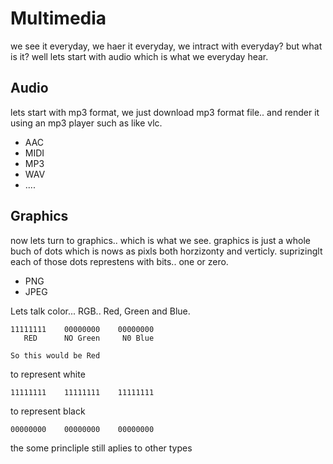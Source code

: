 # Multimedia
we see it everyday, we haer it everyday, we intract with everyday? but what is it? well lets start with audio which is what we everyday hear.

## Audio
lets start with mp3 format, we just download mp3 format file.. and render it using an mp3 player such as like vlc.

- AAC
- MIDI
- MP3
- WAV
- ....

## Graphics
now lets turn to graphics.. which is what we see. graphics is just a whole buch of dots which is nows as pixls both horzizonty and verticly. suprizinglt each of those dots represtens with bits.. one or zero.
- PNG
- JPEG

Lets talk color... RGB.. Red, Green and Blue.
```
11111111    00000000    00000000
   RED      NO Green     N0 Blue

So this would be Red
```

to represent white
```
11111111    11111111    11111111
```

to represent black
```
00000000    00000000    00000000
```

the some princliple still aplies to other types